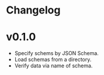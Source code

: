 # Changelog

# v0.1.0

* Specify schems by JSON Schema.
* Load schemas from a directory.
* Verify data via name of schema.
